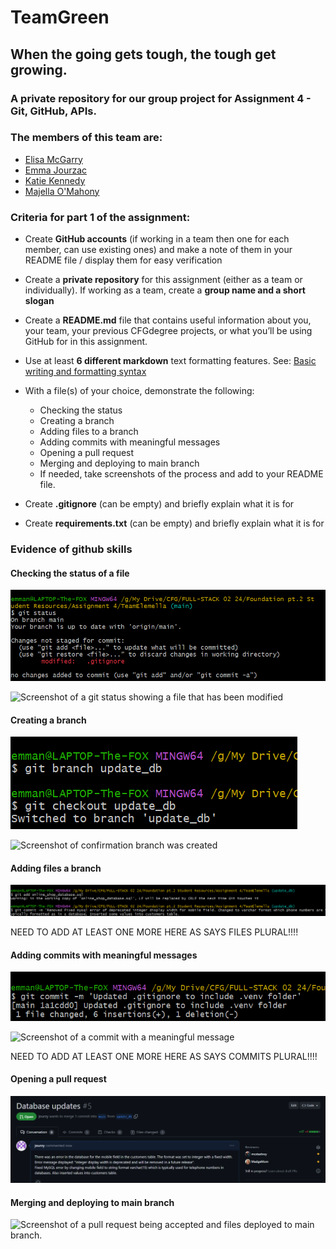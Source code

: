 # TeamGreen
## When the going gets tough, the tough get growing. 

### A private repository for our group project for Assignment 4 - Git, GitHub, APIs.

### The members of this team are:
+ [Elisa McGarry](https://github.com/mcstastney)
+ [Emma Jourzac](https://github.com/jourzy)
+ [Katie Kennedy](https://github.com/KatieCodes365)
+ [Majella O'Mahony](https://github.com/MadgeMom)

### Criteria for part 1 of the assignment:
+	Create **GitHub accounts** (if working in a team then one for each member, can use existing ones) and make a note of them in your README file / display them for easy verification
+	Create a **private repository** for this assignment (either as a team or individually). If working as a team, create a **group name and a short slogan**
+	Create a **README.md** file that contains useful information about you, your team, your previous CFGdegree projects, or what you’ll be using GitHub for in this assignment.
+	Use at least **6 different markdown** text formatting features. See: [Basic writing and formatting syntax ](https://docs.github.com/en/get-started/writing-on-github/getting-started-with-writing-and-formatting-on-github/basic-writing-and-formatting-syntax)

+	With a file(s) of your choice, demonstrate the following: 
    - Checking the status
    - Creating a branch 
    - Adding files to a branch 
    - Adding commits with meaningful messages 
    - Opening a pull request 
    - Merging and deploying to main branch
    - If needed, take screenshots of the process and add to your README file.

+	Create **.gitignore** (can be empty) and briefly explain what it is for
+	Create **requirements.txt** (can be empty) and briefly explain what it is for

### Evidence of github skills

#### Checking the status of a file

![Screenshot of a git status command showing a file that has been modified.](/assets/images/check_status.png?raw=true)

![Screenshot of a git status showing a file that has been modified](https://github.com/mcstastney/TeamGreen/assets/136608321/5a316040-e652-4a7b-b12e-c22c482b9187)


#### Creating a branch

![Screenshot of a branch being created.](/assets/images/create_branch.png?raw=true)

![Screenshot of confirmation branch was created](https://github.com/mcstastney/TeamGreen/assets/136608321/94342215-2f4b-44fc-a425-0eda93016383)


#### Adding files a branch

![Screenshot of a file being added to a branch.](/assets/images/add_file_branch1.png?raw=true)




NEED TO ADD AT LEAST ONE MORE HERE AS SAYS FILES PLURAL!!!!

#### Adding commits with meaningful messages

![Screenshot of a commit with a meaningful message.](/assets/images/commit_message1.png?raw=true)

![Screenshot of a commit with a meaningful message](https://github.com/mcstastney/TeamGreen/assets/136608321/c2a0a087-a5b6-4392-9073-73eba853e273)


NEED TO ADD AT LEAST ONE MORE HERE AS SAYS COMMITS PLURAL!!!!

#### Opening a pull request

![Screenshot showing an open pull request.](/assets/images/pull_request3.png?raw=true)

#### Merging and deploying to main branch

![Screenshot of a pull request being accepted and files deployed to main branch.](/assets/images/?????.png?raw=true)




